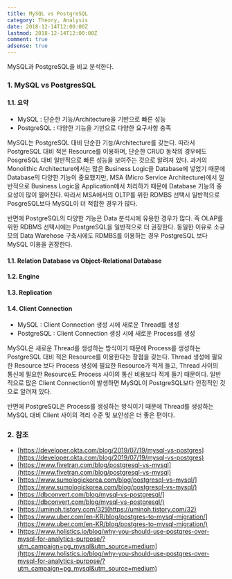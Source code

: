 ```yaml
---
title: MySQL vs PostgreSQL
category: Theory, Analysis
date: 2018-12-14T12:00:00Z
lastmod: 2018-12-14T12:00:00Z
comment: true
adsense: true
---
```


MySQL과 PostgreSQL을 비교 분석한다.

### 1. MySQL vs PostgresSQL

#### 1.1. 요약

* MySQL : 단순한 기능/Architecture을 기반으로 빠른 성능
* PostgreSQL : 다양한 기능을 기반으로 다양한 요구사항 충족

MySQL는 PostgreSQL 대비 단순한 기능/Architecture를 갖는다. 따라서 PostgreSQL 대비 적은 Resource를 이용하며, 단순한 CRUD 동작의 경우에도 PosgreSQL 대비 일반적으로 빠른 성능을 보여주는 것으로 알려져 있다. 과거의 Monolithic Architecture에서는 많은 Business Logic을 Database에 넣었기 때문에 Database의 다양한 기능이 중요했지만, MSA (Micro Service Architecture)에서 일반적으로 Business Logic을 Application에서 처리하기 때문에 Database 기능의 중요성이 많이 떨어진다. 따라서 MSA에서의 OLTP를 위한 RDMBS 선택시 일반적으로 PosgreSQL보다 MySQL이 더 적합한 경우가 많다.

반면에 PostgreSQL의 다양한 기능은 Data 분석시에 유용한 경우가 많다. 즉 OLAP를 위한 RDBMS 선택시에는 PostgreSQL을 일반적으로 더 권장한다. 동일한 이유로 소규모의 Data Warehose 구축시에도 RDMBS를 이용하는 경우 PostgreSQL 보다 MySQL 이용을 권장한다.

#### 1.1. Relation Database vs Object-Relational Database

#### 1.2. Engine

#### 1.3. Replication

#### 1.4. Client Connection

* MySQL : Client Connection 생성 시에 새로운 Thread를 생성
* PostgreSQL : Client Connection 생성 시에 새로운 Process를 생성

MySQL은 새로운 Thread를 생성하는 방식이기 때문에 Process를 생성하는 PostgreSQL 대비 적은 Resource를 이용한다는 장점을 갖는다. Thread 생성에 필요한 Resource 보다 Process 생성에 필요한 Resource가 적게 들고, Thread 사이의 통신에 필요한 Resource도 Process 사이의 통신 비용보다 적게 들기 때문이다. 일반적으로 많은 Client Connection이 발생하면 MySQL이 PostgreSQL보다 안정적인 것으로 알려져 있다.

반면에 PostgreSQL은 Process를 생성하는 방식이기 때문에 Thread를 생성하는 MySQL 대비 Client 사이의 격리 수준 및 보안성은 더 좋은 편이다. 

### 2. 참조

* [https://developer.okta.com/blog/2019/07/19/mysql-vs-postgres](https://developer.okta.com/blog/2019/07/19/mysql-vs-postgres)
* [https://www.fivetran.com/blog/postgresql-vs-mysql](https://www.fivetran.com/blog/postgresql-vs-mysql)
* [https://www.sumologickorea.com/blog/postgresql-vs-mysql/](https://www.sumologickorea.com/blog/postgresql-vs-mysql/)
* [https://dbconvert.com/blog/mysql-vs-postgresql/](https://dbconvert.com/blog/mysql-vs-postgresql/)
* [https://uminoh.tistory.com/32](https://uminoh.tistory.com/32)
* [https://www.uber.com/en-KR/blog/postgres-to-mysql-migration/](https://www.uber.com/en-KR/blog/postgres-to-mysql-migration/)
* [https://www.holistics.io/blog/why-you-should-use-postgres-over-mysql-for-analytics-purpose/?utm_campaign=pg_mysql&utm_source=medium](https://www.holistics.io/blog/why-you-should-use-postgres-over-mysql-for-analytics-purpose/?utm_campaign=pg_mysql&utm_source=medium)